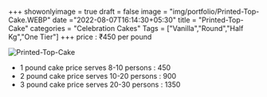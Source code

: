 +++
showonlyimage = true
draft = false
image = "img/portfolio/Printed-Top-Cake.WEBP"
date ="2022-08-07T16:14:30+05:30"
title = "Printed-Top-Cake"
categories = "Celebration Cakes"
Tags = ["Vanilla","Round","Half Kg","One Tier"]
+++
price : ₹450 per pound
<!--more-->
![Printed-Top-Cake](/img/portfolio/Printed-Top-Cake.WEBP)
* 1 pound cake price serves 8-10 persons : 450
* 2 pound cake price serves 10-20 persons : 900
* 3 pound cake price serves 20-30 persons : 1350
